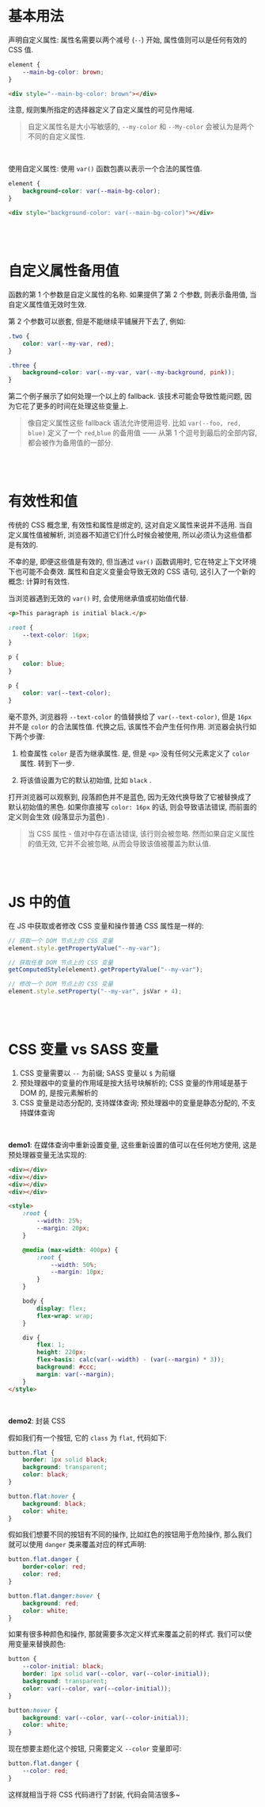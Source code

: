 # 基本用法

声明自定义属性: 属性名需要以两个减号 (`--`) 开始, 属性值则可以是任何有效的 CSS 值.

```css
element {
    --main-bg-color: brown;
}
```

```html
<div style="--main-bg-color: brown"></div>
```

注意, 规则集所指定的选择器定义了自定义属性的可见作用域.

> 自定义属性名是大小写敏感的, `--my-color` 和 `--My-color` 会被认为是两个不同的自定义属性.

<br>

使用自定义属性: 使用 `var()` 函数包裹以表示一个合法的属性值.

```css
element {
    background-color: var(--main-bg-color);
}
```

```html
<div style="background-color: var(--main-bg-color)"></div>
```

<br><br>

# 自定义属性备用值

函数的第 1 个参数是自定义属性的名称. 如果提供了第 2 个参数, 则表示备用值, 当自定义属性值无效时生效.

第 2 个参数可以嵌套, 但是不能继续平铺展开下去了, 例如:

```css
.two {
    color: var(--my-var, red);
}

.three {
    background-color: var(--my-var, var(--my-background, pink));
}
```

第二个例子展示了如何处理一个以上的 fallback. 该技术可能会导致性能问题, 因为它花了更多的时间在处理这些变量上.

> 像自定义属性这些 fallback 语法允许使用逗号. 比如 `var(--foo, red, blue)` 定义了一个 `red`,`blue` 的备用值 —— 从第 1 个逗号到最后的全部内容, 都会被作为备用值的一部分.

<br><br>

# 有效性和值

传统的 CSS 概念里, 有效性和属性是绑定的, 这对自定义属性来说并不适用. 当自定义属性值被解析, 浏览器不知道它们什么时候会被使用, 所以必须认为这些值都是有效的.

不幸的是, 即便这些值是有效的, 但当通过 `var()` 函数调用时, 它在特定上下文环境下也可能不会奏效. 属性和自定义变量会导致无效的 CSS 语句, 这引入了一个新的概念: 计算时有效性.

当浏览器遇到无效的 `var()` 时, 会使用继承值或初始值代替.

```html
<p>This paragraph is initial black.</p>
```

```css
:root {
    --text-color: 16px;
}

p {
    color: blue;
}

p {
    color: var(--text-color);
}
```

毫不意外, 浏览器将 `--text-color` 的值替换给了 `var(--text-color)`, 但是 `16px` 并不是 `color` 的合法属性值. 代换之后, 该属性不会产生任何作用. 浏览器会执行如下两个步骤:

1.  检查属性 `color` 是否为继承属性. 是, 但是 `<p>` 没有任何父元素定义了 `color` 属性. 转到下一步.

2.  将该值设置为它的默认初始值, 比如 `black` .

打开浏览器可以观察到, 段落颜色并不是蓝色, 因为无效代换导致了它被替换成了默认初始值的黑色. 如果你直接写 `color: 16px` 的话, 则会导致语法错误, 而前面的定义则会生效 (段落显示为蓝色) .

> 当 CSS 属性 - 值对中存在语法错误, 该行则会被忽略. 然而如果自定义属性的值无效, 它并不会被忽略, 从而会导致该值被覆盖为默认值.

<br><br>

# JS 中的值

在 JS 中获取或者修改 CSS 变量和操作普通 CSS 属性是一样的:

```js
// 获取一个 DOM 节点上的 CSS 变量
element.style.getPropertyValue("--my-var");

// 获取任意 DOM 节点上的 CSS 变量
getComputedStyle(element).getPropertyValue("--my-var");

// 修改一个 DOM 节点上的 CSS 变量
element.style.setProperty("--my-var", jsVar + 4);
```

<br><br>

# CSS 变量 vs SASS 变量

1. CSS 变量需要以 `--` 为前缀; SASS 变量以 `$` 为前缀
2. 预处理器中的变量的作用域是按大括号块解析的; CSS 变量的作用域是基于 DOM 的, 是按元素解析的
3. CSS 变量是动态分配的, 支持媒体查询; 预处理器中的变量是静态分配的, 不支持媒体查询

<br>

**demo1**: 在媒体查询中重新设置变量, 这些重新设置的值可以在任何地方使用, 这是预处理器变量无法实现的:

```html
<div></div>
<div></div>
<div></div>
<div></div>

<style>
    :root {
        --width: 25%;
        --margin: 20px;
    }

    @media (max-width: 400px) {
        :root {
            --width: 50%;
            --margin: 10px;
        }
    }

    body {
        display: flex;
        flex-wrap: wrap;
    }

    div {
        flex: 1;
        height: 220px;
        flex-basis: calc(var(--width) - (var(--margin) * 3));
        background: #ccc;
        margin: var(--margin);
    }
</style>
```

<br>

**demo2**: 封装 CSS

假如我们有一个按钮, 它的 `class` 为 `flat`, 代码如下:

```css
button.flat {
    border: 1px solid black;
    background: transparent;
    color: black;
}

button.flat:hover {
    background: black;
    color: white;
}
```

假如我们想要不同的按钮有不同的操作, 比如红色的按钮用于危险操作, 那么我们就可以使用 `danger` 类来覆盖对应的样式声明:

```css
button.flat.danger {
    border-color: red;
    color: red;
}

button.flat.danger:hover {
    background: red;
    color: white;
}
```

如果有很多种颜色和操作, 那就需要多次定义样式来覆盖之前的样式. 我们可以使用变量来替换颜色:

```css
button {
    --color-initial: black;
    border: 1px solid var(--color, var(--color-initial));
    background: transparent;
    color: var(--color, var(--color-initial));
}

button:hover {
    background: var(--color, var(--color-initial));
    color: white;
}
```

现在想要主题化这个按钮, 只需要定义 `--color` 变量即可:

```css
button.flat.danger {
    --color: red;
}
```

这样就相当于将 CSS 代码进行了封装, 代码会简洁很多~

<br>
